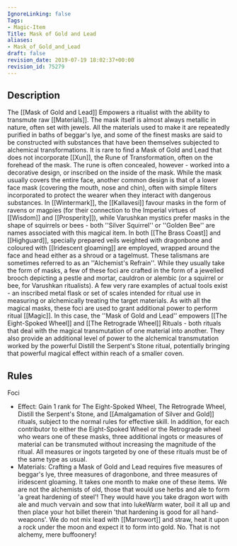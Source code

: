 ```yaml
---
IgnoreLinking: false
Tags:
- Magic-Item
Title: Mask of Gold and Lead
aliases:
- Mask_of_Gold_and_Lead
draft: false
revision_date: 2019-07-19 18:02:37+00:00
revision_id: 75279
---
```


## Description
The [[Mask of Gold and Lead]] Empowers a ritualist with the ability to transmute raw [[Materials]]. The mask itself is almost always metallic in nature, often set with jewels. All the materials used to make it are repeatedly purified in baths of beggar's lye, and some of the finest masks are said to be constructed with substances that have been themselves subjected to alchemical transformations.  It is rare to find a Mask of Gold and Lead that does not incorporate [[Xun]], the Rune of Transformation, often on the forehead of the mask. The rune is often concealed, however - worked into a decorative design, or inscribed on the inside of the mask. While the mask usually covers the entire face, another common design is that of a lower face mask (covering the mouth, nose and chin), often with simple filters incorporated to protect the wearer when they interact with dangerous substances.
In [[Wintermark]], the [[Kallavesi]] favour masks in the form of ravens or magpies (for their connection to the Imperial virtues of [[Wisdom]] and [[Prosperity]]), while Varushkan mystics prefer masks in the shape of squirrels or bees - both ''Silver Squirrel'' or ''Golden Bee'' are names associated with this magical item. In both [[The Brass Coast]] and [[Highguard]], specially prepared veils weighted with dragonbone and coloured with [[Iridescent gloaming]] are employed, wrapped around the face and head either as a shroud or a tagelmust.
These talismans are sometimes referred to as an ''Alchemist's Refrain''. While they usually take the form of masks, a few of these foci are crafted in the form of a jewelled brooch depicting a pestle and mortar, cauldron or alembic (or a squirrel or bee, for Varushkan ritualists). A few very rare examples of actual tools exist - an inscribed metal flask or set of scales intended for ritual use in measuring or alchemically treating the target materials.
As with all the magical masks, these foci are used to grant additional power to perform ritual [[Magic]]. In this case, the ''Mask of Gold and Lead'' empowers [[The Eight-Spoked Wheel]] and [[The Retrograde Wheel]] Rituals - both rituals that deal with the magical transmutation of one material into another. They also provide an additional level of power to the alchemical transmutation worked by the powerful Distill the Serpent's Stone ritual, potentially bringing that powerful magical effect within reach of a smaller coven.
## Rules
Foci
* Effect: Gain 1 rank for The Eight-Spoked Wheel, The Retrograde Wheel, Distill the Serpent's Stone, and [[Amalgamation of Silver and Gold]] rituals, subject to the normal rules for effective skill. In addition, for each contributor to either the Eight-Spoked Wheel or the Retrograde wheel who wears one of these masks, three additional ingots or measures of material can be transmuted without increasing the magnitude of the ritual. All measures or ingots targeted by one of these rituals must be of the same type as usual.
* Materials: Crafting a Mask of Gold and Lead requires five measures of beggar's lye, three measures of dragonbone, and three measures of iridescent gloaming. It takes one month to make one of these items.
We are not the alchemists of old, those that would use herbs and ale to form 'a great hardening of steel'! They would have you take dragon wort with ale and much vervain and sow that into lukeWarm water, boil it all up and then place your hot billet therein 'that hardening is good for all hand-weapons'. We do not mix lead with [[Marrowort]] and straw, heat it upon a rock under the moon and expect it to form into gold. No. That is not alchemy, mere buffoonery!